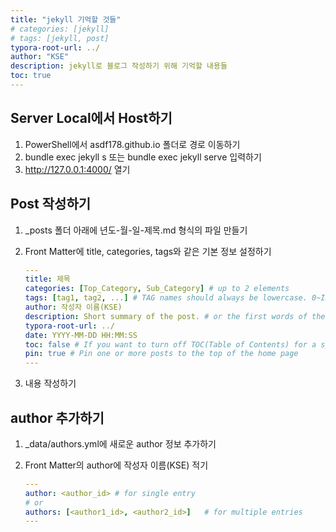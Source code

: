 ```yaml
---
title: "jekyll 기억할 것들"
# categories: [jekyll]
# tags: [jekyll, post]
typora-root-url: ../
author: "KSE"
description: jekyll로 블로그 작성하기 위해 기억할 내용들
toc: true
---
```




## Server Local에서 Host하기

1. PowerShell에서 asdf178.github.io 폴더로 경로 이동하기
2. bundle exec jekyll s 또는 bundle exec jekyll serve 입력하기
3. http://127.0.0.1:4000/ 열기

## Post 작성하기

1. _posts 폴더 아래에 년도-월-일-제목.md 형식의 파일 만들기

2. Front Matter에 title, categories, tags와 같은 기본 정보 설정하기

   ```yaml
   ---
   title: 제목
   categories: [Top_Category, Sub_Category] # up to 2 elements
   tags: [tag1, tag2, ...] # TAG names should always be lowercase. 0~INFINITY
   author: 작성자 이름(KSE)
   description: Short summary of the post. # or the first words of the post are used.
   typora-root-url: ../
   date: YYYY-MM-DD HH:MM:SS
   toc: false # If you want to turn off TOC(Table of Contents) for a specific post, add this line.
   pin: true # Pin one or more posts to the top of the home page
   ---
   ```

3. 내용 작성하기

## author 추가하기

1. _data/authors.yml에 새로운 author 정보 추가하기

2. Front Matter의 author에 작성자 이름(KSE) 적기

   ```yaml
   ---
   author: <author_id> # for single entry
   # or
   authors: [<author1_id>, <author2_id>]   # for multiple entries
   ---
   ```

